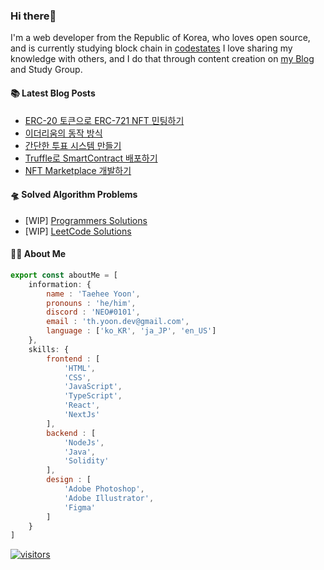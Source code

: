 ### Hi there👋
I'm a web developer from the Republic of Korea, who loves open source, and is currently studying block chain in [codestates](https://www.codestates.com/) 
I love sharing my knowledge with others, and I do that through content creation on [my Blog](https://velog.io/@thyoondev) and Study Group.

<!-- <a href="https://github.com/anuraghazra/github-readme-stats">
    <img align="center" src = "https://github-readme-stats.vercel.app/api?username=thyoondev&count_private=true&show_icons=true&include_all_commits=true&hide_border=true&hide_title=true">
</a> -->

#### 📚 Latest Blog Posts 

<!-- BLOG-POST-LIST:START -->
- [ERC-20 토큰으로 ERC-721 NFT 민팅하기](https://velog.io/@thyoondev/ERC-20-%ED%86%A0%ED%81%B0%EC%9C%BC%EB%A1%9C-ERC-721-NFT-%EB%AF%BC%ED%8C%85%ED%95%98%EA%B8%B0)
- [이더리움의 동작 방식](https://velog.io/@thyoondev/%EC%9D%B4%EB%8D%94%EB%A6%AC%EC%9B%80%EC%9D%98-%EB%8F%99%EC%9E%91-%EB%B0%A9%EC%8B%9D)
- [간단한 투표 시스템 만들기](https://velog.io/@thyoondev/%EA%B0%84%EB%8B%A8%ED%95%9C-%ED%88%AC%ED%91%9C-%EC%8B%9C%EC%8A%A4%ED%85%9C-%EB%A7%8C%EB%93%A4%EA%B8%B0)
- [Truffle로 SmartContract 배포하기](https://velog.io/@thyoondev/Truffle%EB%A1%9C-SmartContract-%EB%B0%B0%ED%8F%AC%ED%95%98%EA%B8%B0)
- [NFT Marketplace 개발하기](https://velog.io/@thyoondev/NFT-Marketplace-%EA%B0%9C%EB%B0%9C%ED%95%98%EA%B8%B0)
<!-- BLOG-POST-LIST:END -->

#### 🛸 Solved Algorithm Problems
- [WIP] [Programmers Solutions](https://github.com/guui-programmers/Programmers-Algorithm/tree/main/thyoondev)
- [WIP] [LeetCode Solutions](https://github.com/Google-wait/codingtest-study/tree/main/thyoondev)


#### 👨‍💻 About Me
```js
export const aboutMe = [
    information: {
        name : 'Taehee Yoon',
        pronouns : 'he/him',
        discord : 'NEO#0101',
        email : 'th.yoon.dev@gmail.com',
        language : ['ko_KR', 'ja_JP', 'en_US']
    },
    skills: {
        frontend : [
            'HTML',
            'CSS',
            'JavaScript',
            'TypeScript',
            'React',
            'NextJs'
        ],
        backend : [
            'NodeJs',
            'Java',
            'Solidity'
        ],
        design : [
            'Adobe Photoshop',
            'Adobe Illustrator',
            'Figma'
        ]
    }
]

```



[![visitors](https://hits.seeyoufarm.com/api/count/incr/badge.svg?url=https%3A%2F%2Fgithub.com%2Fthyoondev%2Fthyoondev&count_bg=%230A54A2&title_bg=%23555555&icon=&icon_color=%23E7E7E7&title=hits&title=visitors&edge_flat=false)](https://hits.seeyoufarm.com)
